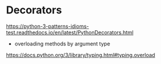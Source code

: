 # Decorators



https://python-3-patterns-idioms-test.readthedocs.io/en/latest/PythonDecorators.html

- overloading methods by argument type

https://docs.python.org/3/library/typing.html#typing.overload

